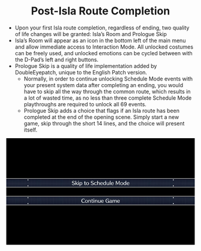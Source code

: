 <style>
  h1 { text-align: center; }
  h2 { text-align: center; }
</style>
# Post-Isla Route Completion

- Upon your first Isla route completion, regardless of ending, two quality of life changes will be granted: Isla’s Room and Prologue Skip  
- Isla’s Room will appear as an icon in the bottom left of the main menu and allow immediate access to Interaction Mode. All unlocked costumes can be freely used, and unlocked emotions can be cycled between with the D-Pad’s left and right buttons.  
- Prologue Skip is a quality of life implementation added by DoubleEyepatch, unique to the English Patch version.  
    - Normally, in order to continue unlocking Schedule Mode events with your present system data after completing an ending, you would have to skip all the way through the common route, which results in a lot of wasted time, as no less than three complete Schedule Mode playthroughs are required to unlock all 69 events.  
    - Prologue Skip adds a choice that flags if an Isla route has been completed at the end of the opening scene. Simply start a new game, skip through the short 14 lines, and the choice will present itself.

<div class="image-container">
    <img src="/assets/images/image25.webp" style="width: auto;" alt="Route Flow">
</div>